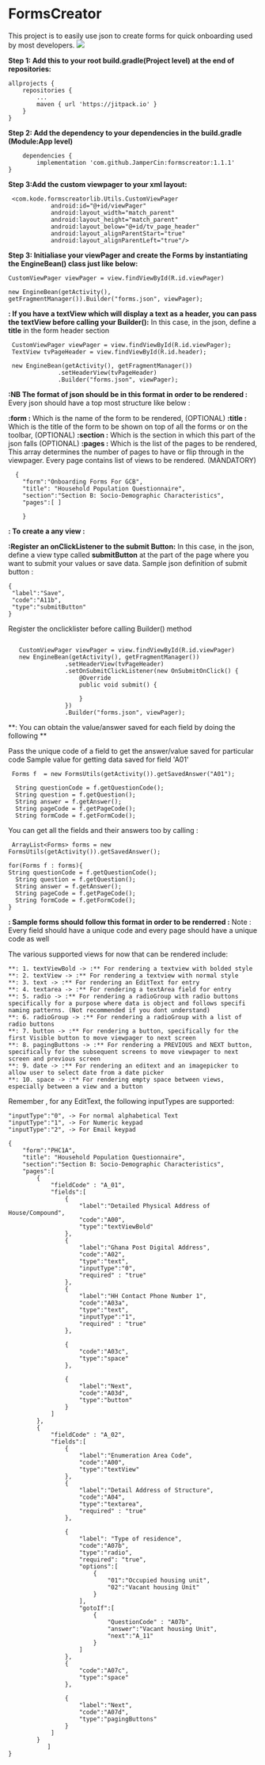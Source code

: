 # FormsCreator
This project is to easily use json to create forms for quick onboarding  used by most developers.
[![](https://jitpack.io/v/JamperCin/FormsCreator.svg)](https://jitpack.io/#JamperCin/FormsCreator)

**Step 1: Add this to your root build.gradle(Project level) at the end of repositories:**

	allprojects {
		repositories {
			...
			maven { url 'https://jitpack.io' }
		}
	}
  
  **Step 2: Add the dependency to your dependencies in the build.gradle (Module:App level)**

        dependencies {
	        implementation 'com.github.JamperCin:formscreator:1.1.1'
	}


**Step 3:Add the custom viewpager to your xml layout:**
```
 <com.kode.formscreatorlib.Utils.CustomViewPager
            android:id="@+id/viewPager"
            android:layout_width="match_parent"
            android:layout_height="match_parent"
            android:layout_below="@+id/tv_page_header"
            android:layout_alignParentStart="true"
            android:layout_alignParentLeft="true"/>

```

  
  **Step 3: Initialiase your viewPager and create the Forms by instantiating the EngineBean() class just like below:**
  ```
 CustomViewPager viewPager = view.findViewById(R.id.viewPager)

 new EngineBean(getActivity(), getFragmentManager()).Builder("forms.json", viewPager);
```

 **: If you have a textView which will display a text as a header, you can pass the textView before calling your Builder():**
 In this case, in the json, define a **title** in the form header section 
  ```
   CustomViewPager viewPager = view.findViewById(R.id.viewPager); 
   TextView tvPageHeader = view.findViewById(R.id.header);
   
   new EngineBean(getActivity(), getFragmentManager())
                .setHeaderView(tvPageHeader)
                .Builder("forms.json", viewPager);

```

**:NB The format of json should be in this format in order to be rendered :**
Every json should have a top most structure  like below :

 **:form :** Which is the name of the form to be rendered, (OPTIONAL)
 **:title :** Which is the title of the form to be shown on top of all the forms or on the toolbar, (OPTIONAL)
 **:section :** Which is the section in which this part of the json falls (OPTIONAL)
 **:pages :** Which is the list of the pages to be rendered, This array determines the number of pages to have or flip through in the viewpager. Every page contains list of views to be rendered. (MANDATORY)
 
```
  {
	"form":"Onboarding Forms For GCB",
	"title": "Household Population Questionnaire",
	"section":"Section B: Socio-Demographic Characteristics", 
	"pages":[ ]
	
	}

```

**: To create a any view  :**



**:Register an onClickListener to the submit Button:**
 In this case, in the json, define a view type called **submitButton** at the part of the page where you want to submit your values or save data. 
Sample json definition of submit button : 
```
{
 "label":"Save",
 "code":"A11b",
 "type":"submitButton"
}

```

Register the onclicklister before calling Builder() method
```

   CustomViewPager viewPager = view.findViewById(R.id.viewPager)
   new EngineBean(getActivity(), getFragmentManager())
                .setHeaderView(tvPageHeader)
                .setOnSubmitClickListener(new OnSubmitOnClick() {
                    @Override
                    public void submit() {
                       
                    }
                })
                .Builder("forms.json", viewPager);

```

**: You can obtain the value/answer saved  for each field by doing the following **

Pass the unique code of a field to get the answer/value saved for particular code
Sample value for getting data saved for field 'A01'
```
 Forms f  = new FormsUtils(getActivity()).getSavedAnswer("A01");
 
  String questionCode = f.getQuestionCode();
  String question = f.getQuestion();
  String answer = f.getAnswer();
  String pageCode = f.getPageCode();
  String formCode = f.getFormCode();
```
You can get all the fields and their answers too by calling :
```
 ArrayList<Forms> forms = new FormsUtils(getActivity()).getSavedAnswer();

for(Forms f : forms){
String questionCode = f.getQuestionCode();
  String question = f.getQuestion();
  String answer = f.getAnswer();
  String pageCode = f.getPageCode();
  String formCode = f.getFormCode();
}
```


**: Sample forms should follow this format in order to be renderred :**
Note : Every field should have a unique code and every page should have a unique code as well

The various supported views for now that can be rendered include:
```
**: 1. textViewBold -> :** For rendering a textview with bolded style
**: 2. textView -> :** For rendering a textview with normal style
**: 3. text -> :** For rendering an EditText for entry
**: 4. textarea -> :** For rendering a textArea field for entry
**: 5. radio -> :** For rendering a radioGroup with radio buttons specifically for a purpose where data is object and follows specifi naming patterns. (Not recommended if you dont understand)
**: 6. radioGroup -> :** For rendering a radioGroup with a list of radio buttons 
**: 7. button -> :** For rendering a button, specifically for the first Visible button to move viewpager to next screen
**: 8. pagingButtons -> :** For rendering a PREVIOUS and NEXT button, specifically for the subsequent screens to move viewpager to next screen and previous screen
**: 9. date -> :** For rendering an editext and an imagepicker to allow user to select date from a date picker
**: 10. space -> :** For rendering empty space between views, especially between a view and a button

```

Remember , for any EditText, the following inputTypes are supported: 
```
"inputType":"0", -> For normal alphabetical Text
"inputType":"1", -> For Numeric keypad
"inputType":"2", -> For Email keypad

```

```
{
	"form":"PHC1A",
	"title": "Household Population Questionnaire",
	"section":"Section B: Socio-Demographic Characteristics",
	"pages":[
		{
			"fieldCode" : "A_01",
			"fields":[
				{
					"label":"Detailed Physical Address of House/Compound",
					"code":"A00",
					"type":"textViewBold"
				},
				{
					"label":"Ghana Post Digital Address",
					"code":"A02",
					"type":"text",
					"inputType":"0",
					"required" : "true"
				},
				{
					"label":"HH Contact Phone Number 1",
					"code":"A03a",
					"type":"text",
					"inputType":"1",
					"required" : "true"
				},
		
				{
					"code":"A03c",
					"type":"space"
				},

				{
					"label":"Next",
					"code":"A03d",
					"type":"button"
				}
			]
		},
		{
			"fieldCode" : "A_02",
			"fields":[
				{
					"label":"Enumeration Area Code",
					"code":"A00",
					"type":"textView"
				},
				{
					"label":"Detail Address of Structure",
					"code":"A04",
					"type":"textarea",
					"required" : "true"
				},

				{
					"label": "Type of residence",
					"code":"A07b",
					"type":"radio",
					"required": "true",
					"options":[
						{
							"01":"Occupied housing unit",
							"02":"Vacant housing Unit"
						}
					],
					"gotoIf":[
						{
							"QuestionCode" : "A07b",
							"answer":"Vacant housing Unit",
							"next":"A_11"
						}
					]
				},
				{
					"code":"A07c",
					"type":"space"
				},

				{
					"label":"Next",
					"code":"A07d",
					"type":"pagingButtons"
				}
			]
		}
           ]
}

```
